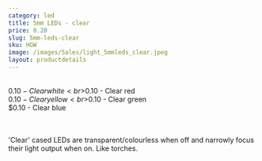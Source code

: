 ```yaml
---
category: led
title: 5mm LEDs - clear
price: 0.20
slug: 5mm-leds-clear
sku: HGW
image: /images/Sales/light_5mmleds_clear.jpeg
layout: productdetails
---
```


<br>$0.10 - Clear white
<br>$0.10 - Clear red
<br>$0.10 - Clear yellow
<br>$0.10 - Clear green
<br>$0.10 - Clear blue

<br><br>'Clear' cased LEDs are transparent/colourless when off and narrowly focus their light output when on. Like torches.
